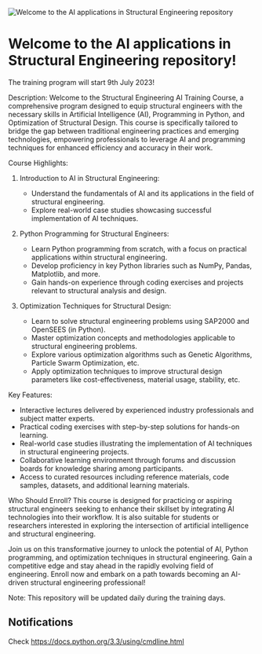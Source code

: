![Welcome to the AI applications in Structural Engineering repository](https://github.com//Ahmed-A-Torky/BUE-AI-Structural-Engineering-Beginner/blob/main/CourseFlyer.jpg?raw=true)

# Welcome to the  AI applications in Structural Engineering repository! 

The training program will start 9th July 2023!

Description:
Welcome to the Structural Engineering AI Training Course, a comprehensive program designed to equip structural engineers with the necessary skills in Artificial Intelligence (AI), Programming in Python, and Optimization of Structural Design. This course is specifically tailored to bridge the gap between traditional engineering practices and emerging technologies, empowering professionals to leverage AI and programming techniques for enhanced efficiency and accuracy in their work.

Course Highlights:
1. Introduction to AI in Structural Engineering:
   - Understand the fundamentals of AI and its applications in the field of structural engineering.
   - Explore real-world case studies showcasing successful implementation of AI techniques.

2. Python Programming for Structural Engineers:
   - Learn Python programming from scratch, with a focus on practical applications within structural engineering.
   - Develop proficiency in key Python libraries such as NumPy, Pandas, Matplotlib, and more.
   - Gain hands-on experience through coding exercises and projects relevant to structural analysis and design.

3. Optimization Techniques for Structural Design:
   - Learn to solve structural engineering problems using SAP2000 and OpenSEES (in Python).
   - Master optimization concepts and methodologies applicable to structural engineering problems.
   - Explore various optimization algorithms such as Genetic Algorithms, Particle Swarm Optimization, etc.
   - Apply optimization techniques to improve structural design parameters like cost-effectiveness, material usage, stability, etc.

Key Features:
- Interactive lectures delivered by experienced industry professionals and subject matter experts.
- Practical coding exercises with step-by-step solutions for hands-on learning.
- Real-world case studies illustrating the implementation of AI techniques in structural engineering projects.
- Collaborative learning environment through forums and discussion boards for knowledge sharing among participants.
- Access to curated resources including reference materials, code samples, datasets, and additional learning materials.

Who Should Enroll?
This course is designed for practicing or aspiring structural engineers seeking to enhance their skillset by integrating AI technologies into their workflow. It is also suitable for students or researchers interested in exploring the intersection of artificial intelligence and structural engineering.

Join us on this transformative journey to unlock the potential of AI, Python programming, and optimization techniques in structural engineering. Gain a competitive edge and stay ahead in the rapidly evolving field of engineering. Enroll now and embark on a path towards becoming an AI-driven structural engineering professional!

Note: This repository will be updated daily during the training days.

## Notifications
Check https://docs.python.org/3.3/using/cmdline.html
